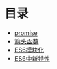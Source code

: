 # 目录
* [promise](ES6/promise.md "彻底弄懂Promise")
* [箭头函数](ES6/箭头函数)
* [ES6模块化](ES6/ES6模块化)
* [ES6中新特性](ES6/home)
